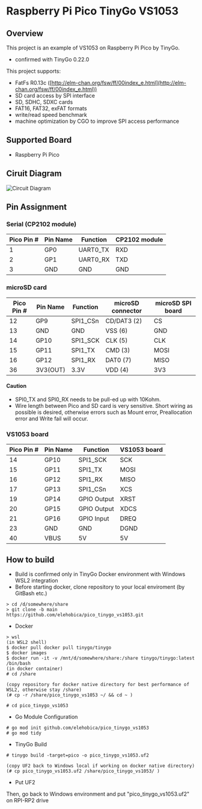 # Raspberry Pi Pico TinyGo VS1053
## Overview
This project is an example of VS1053 on Raspberry Pi Pico by TinyGo.
* confirmed with TinyGo 0.22.0

This project supports:
* FatFs R0.13c ([http://elm-chan.org/fsw/ff/00index_e.html](http://elm-chan.org/fsw/ff/00index_e.html))
* SD card access by SPI interface
* SD, SDHC, SDXC cards
* FAT16, FAT32, exFAT formats
* write/read speed benchmark
* machine optimization by CGO to improve SPI access performance

## Supported Board
* Raspberry Pi Pico

## Ciruit Diagram
![Circuit Diagram](doc/Pico_FatFs_Test_Schematic.png)

## Pin Assignment
### Serial (CP2102 module)
| Pico Pin # | Pin Name | Function | CP2102 module |
----|----|----|----
|  1 | GP0 | UART0_TX | RXD |
|  2 | GP1 | UART0_RX | TXD |
|  3 | GND | GND | GND |

### microSD card
| Pico Pin # | Pin Name | Function | microSD connector | microSD SPI board |
----|----|----|----|----
| 12 | GP9 | SPI1_CSn | CD/DAT3 (2) | CS |
| 13 | GND | GND | VSS (6) | GND |
| 14 | GP10 | SPI1_SCK | CLK (5) | CLK |
| 15 | GP11 | SPI1_TX | CMD (3) | MOSI |
| 16 | GP12 | SPI1_RX | DAT0 (7) | MISO |
| 36 | 3V3(OUT) | 3.3V | VDD (4) | 3V3 |

#### Caution
* SPI0_TX and SPI0_RX needs to be pull-ed up with 10Kohm.
* Wire length between Pico and SD card is very sensitive. Short wiring as possible is desired, otherwise errors such as Mount error, Preallocation error and Write fail will occur.

### VS1053 board
| Pico Pin # | Pin Name | Function | VS1053 board |
----|----|----|----
| 14 | GP10 | SPI1_SCK | SCK |
| 15 | GP11 | SPI1_TX | MOSI |
| 16 | GP12 | SPI1_RX | MISO |
| 17 | GP13 | SPI1_CSn | XCS |
| 19 | GP14 | GPIO Output | XRST |
| 20 | GP15 | GPIO Output | XDCS |
| 21 | GP16 | GPIO Input | DREQ |
| 23 | GND | GND | DGND |
| 40 | VBUS | 5V | 5V |

## How to build
* Build is confirmed only in TinyGo Docker environment with Windows WSL2 integration
* Before starting docker, clone repository to your local enviroment (by GitBash etc.)
```
> cd /d/somewhere/share
> git clone -b main https://github.com/elehobica/pico_tinygo_vs1053.git
```

* Docker
```
> wsl
(in WSL2 shell)
$ docker pull docker pull tinygo/tinygo
$ docker images
$ docker run -it -v /mnt/d/somewhere/share:/share tinygo/tinygo:latest /bin/bash
(in docker container)
# cd /share

(copy repository for docker native directory for best performance of WSL2, otherwise stay /share)
(# cp -r /share/pico_tinygo_vs1053 ~/ && cd ~ )

# cd pico_tinygo_vs1053
```

* Go Module Configuration
```
# go mod init github.com/elehobica/pico_tinygo_vs1053
# go mod tidy
```

* TinyGo Build
```
# tinygo build -target=pico -o pico_tinygo_vs1053.uf2

(copy UF2 back to Windows local if working on docker native directory)
(# cp pico_tinygo_vs1053.uf2 /share/pico_tinygo_vs1053/ )
```

* Put UF2 

Then, go back to Windows environment and put "pico_tinygo_vs1053.uf2" on RPI-RP2 drive